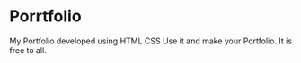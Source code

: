# Porrtfolio
My Portfolio developed using HTML CSS Use it and make your Portfolio. It is free to all.
